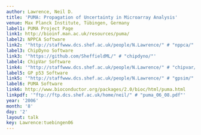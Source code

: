 ```yaml
---
author: Lawrence, Neil D.
title: 'PUMA: Propagation of Uncertainty in Microarray Analysis'
venue: Max Planck Institute, Tübingen, Germany
label1: PUMA Project Page
link1: http://bioinf.man.ac.uk/resources/puma/
label2: NPPCA Software
link2: '"http://staffwww.dcs.shef.ac.uk/people/N.Lawrence/" # "nppca/"'
label3: ChipDyno Software
link3: '"https://github.com/SheffieldML/" # "chipdyno/"'
label4: ChipVar Software
link4: '"http://staffwww.dcs.shef.ac.uk/people/N.Lawrence/" # "chipvar/"'
label5: GP p53 Software
link5: '"http://staffwww.dcs.shef.ac.uk/people/N.Lawrence/" # "gpsim/"'
label6: PUMA Software
link6: http://www.bioconductor.org/packages/2.0/bioc/html/puma.html
linkpdf: '"ftp://ftp.dcs.shef.ac.uk/home/neil/" # "puma_06_08.pdf"'
year: '2006'
month: '8'
day: '2'
layout: talk
key: Lawrence:tuebingen06
---
```

